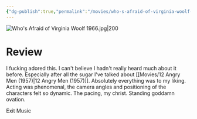 ```yaml
---
{"dg-publish":true,"permalink":"/movies/who-s-afraid-of-virginia-woolf-1966/","tags":["movies"],"created":"2024-01-25","updated":"2025-03-13"}
---
```



![Who's Afraid of Virginia Woolf 1966.jpg|200](/img/user/Attachments/Who's%20Afraid%20of%20Virginia%20Woolf%201966.jpg)

# Review

I fucking adored this. I can't believe I hadn't really heard much about it before. Especially after all the sugar I've talked about [[Movies/12 Angry Men (1957)\|12 Angry Men (1957)]]. Absolutely everything was to my liking. Acting was phenomenal, the camera angles and positioning of the characters felt so dynamic. The pacing, my christ. Standing goddamn ovation.

Exit Music
